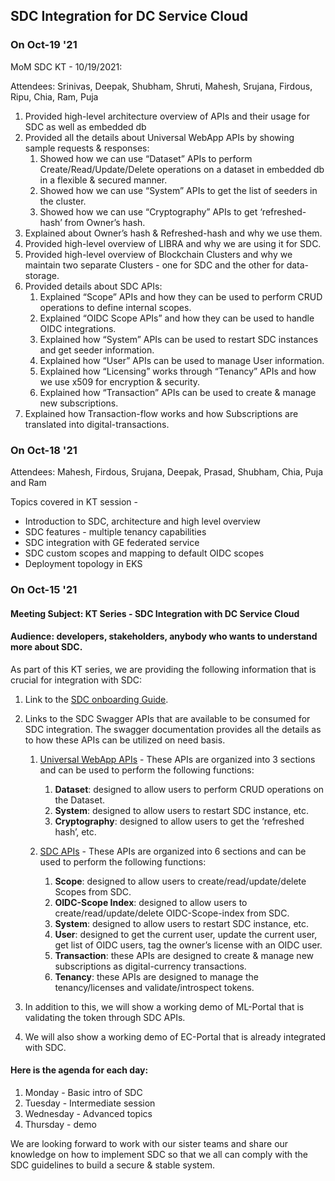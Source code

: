 ## SDC Integration for DC Service Cloud

### On Oct-19 '21

MoM SDC KT - 10/19/2021:

Attendees: Srinivas, Deepak, Shubham, Shruti, Mahesh, Srujana, Firdous, Ripu, Chia, Ram, Puja

1. Provided high-level architecture overview of APIs and their usage for SDC as well as embedded db
2. Provided all the details about Universal WebApp APIs by showing sample requests & responses:
   1. Showed how we can use “Dataset” APIs to perform Create/Read/Update/Delete operations on a dataset in embedded db in a flexible & secured manner.
   2. Showed how we can use “System” APIs to get the list of seeders in the cluster.
   3. Showed how we can use “Cryptography” APIs to get ‘refreshed-hash’ from Owner’s hash.  
3. Explained about Owner’s hash & Refreshed-hash and why we use them.
4. Provided high-level overview of LIBRA and why we are using it for SDC.
5. Provided high-level overview of Blockchain Clusters and why we maintain two separate Clusters - one for SDC and the other for data-storage.
6. Provided details about SDC APIs:
   1. Explained “Scope” APIs and how they can be used to perform CRUD operations to define internal scopes.
   2. Explained “OIDC Scope APIs” and how they can be used to handle OIDC integrations.
   3. Explained how “System” APIs can be used to restart SDC instances and get seeder information.
   4. Explained how “User” APIs can be used to manage User information.
   5. Explained how “Licensing” works through “Tenancy” APIs and how we use x509 for encryption & security.
   6. Explained how “Transaction” APIs can be used to create & manage new subscriptions.
7. Explained how Transaction-flow works and how Subscriptions are translated into digital-transactions.

### On Oct-18 '21

Attendees: Mahesh, Firdous, Srujana, Deepak, Prasad, Shubham, Chia, Puja and Ram

Topics covered in KT session - 
- Introduction to SDC, architecture and high level overview
- SDC features - multiple tenancy capabilities
- SDC integration with GE federated service
- SDC custom scopes and mapping to default OIDC scopes
- Deployment topology in EKS


### On Oct-15 '21

#### **Meeting Subject**: KT Series - SDC Integration with DC Service Cloud 
#### **Audience**: developers, stakeholders, anybody who wants to understand more about SDC.

As part of this KT series, we are providing the following information that is crucial for integration with SDC:
1. Link to the [SDC onboarding Guide](https://github.com/ramaraosrikakulapu/sdk/blob/disty/scripts/oauth/EC2.0_Developer_Onboarding_Guide.md).
2. Links to the SDC Swagger APIs that are available to be consumed for SDC integration. The swagger documentation provides all the details as to how these APIs can be utilized on need basis.
    1. [Universal WebApp APIs](https://dc-portal-1x.run.aws-usw02-dev.ice.predix.io/v1.2beta/assets/swagger-ui/) - These APIs are organized into 3 sections and can be used to perform the following functions:
        1. **Dataset**: designed to allow users to perform CRUD operations on the Dataset.
        2. **System**: designed to allow users to restart SDC instance, etc.
        3. **Cryptography**: designed to allow users to get the ‘refreshed hash’, etc.


    2. [SDC APIs](https://dc-oauth-sso.run.aws-usw02-dev.ice.predix.io/v1.2beta/assets/swagger-ui/#/) - These APIs are organized into 6 sections and can be used to perform the following functions:
        1. **Scope**: designed to allow users to create/read/update/delete Scopes from SDC.
        2. **OIDC-Scope Index**: designed to allow users to create/read/update/delete OIDC-Scope-index from SDC.
        3. **System**: designed to allow users to restart SDC instance, etc.
        4. **User**: designed to get the current user, update the current user, get list of OIDC users, tag the owner’s license with an OIDC user.
        5. **Transaction**: these APIs are designed to create & manage new subscriptions as digital-currency transactions.
        6. **Tenancy**: these APIs are designed to manage the tenancy/licenses and validate/introspect tokens.


3. In addition to this, we will show a working demo of ML-Portal that is validating the token through SDC APIs.
4. We will also show a working demo of EC-Portal that is already integrated with SDC.

#### Here is the agenda for each day:

1. Monday - Basic intro of SDC
2. Tuesday - Intermediate session
3. Wednesday - Advanced topics
4. Thursday - demo

We are looking forward to work with our sister teams and share our knowledge on how to implement SDC so that we all can comply with the SDC guidelines to build a secure & stable system.


